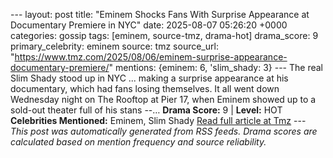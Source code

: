 --- layout: post title: "Eminem Shocks Fans With Surprise Appearance at Documentary Premiere in NYC" date: 2025-08-07 05:26:20 +0000 categories: gossip tags: [eminem, source-tmz, drama-hot] drama_score: 9 primary_celebrity: eminem source: tmz source_url: "https://www.tmz.com/2025/08/06/eminem-surprise-appearance-documentary-premiere/" mentions: {eminem: 6, 'slim_shady: 3} --- The real Slim Shady stood up in NYC ... making a surprise appearance at his documentary, which had fans losing themselves. It all went down Wednesday night on The Rooftop at Pier 17, when Eminem showed up to a sold-out theater full of his stans --… **Drama Score:** 9 | **Level:** HOT **Celebrities Mentioned:** Eminem, Slim Shady [Read full article at Tmz](https://www.tmz.com/2025/08/06/eminem-surprise-appearance-documentary-premiere/) --- *This post was automatically generated from RSS feeds. Drama scores are calculated based on mention frequency and source reliability.*